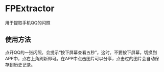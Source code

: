 # FPExtractor
用于提取手机QQ的闪照
## 使用方法
点开QQ的一张闪照，会提示“按下屏幕查看五秒”，这时，不要按下屏幕，切换到APP中，点右上角刷新即可。在APP中点击图片可以分享，点击过的图片会自动保存到历史记录。
